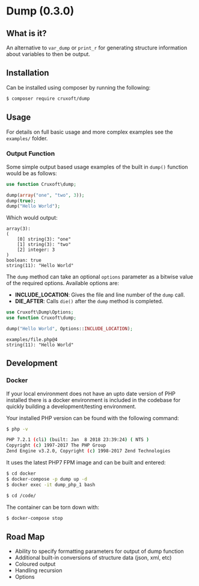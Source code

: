# Dump (0.3.0)

## What is it?

An alternative to `var_dump` or `print_r` for generating structure information about variables to then be output.

## Installation

Can be installed using composer by running the following:

```sh
$ composer require cruxoft/dump
```

## Usage

For details on full basic usage and more complex examples see the `examples/` folder.

### Output Function

Some simple output based usage examples of the built in `dump()` function would be as follows:

```php
use function Cruxoft\dump;

dump(array("one", "two", 3));
dump(true);
dump("Hello World");
```

Which would output:

```
array(3):
(
    [0] string(3): "one"
    [1] string(3): "two"
    [2] integer: 3
)
boolean: true
string(11): "Hello World"
```

The `dump` method can take an optional `options` parameter as a bitwise value of the required options. Available options are:

+ **INCLUDE_LOCATION**: Gives the file and line number of the `dump` call.
+ **DIE_AFTER**: Calls `die()` after the `dump` method is completed.

```php
use Cruxoft\Dump\Options;
use function Cruxoft\dump;

dump("Hello World", Options::INCLUDE_LOCATION);
```

```
examples/file.php@4
string(11): "Hello World"
```

## Development

### Docker

If your local environment does not have an upto date version of PHP installed there is a docker environment is included in the codebase for quickly building a development/testing environment.

Your installed PHP version can be found with the following command:

```sh
$ php -v

PHP 7.2.1 (cli) (built: Jan  8 2018 23:39:24) ( NTS )
Copyright (c) 1997-2017 The PHP Group
Zend Engine v3.2.0, Copyright (c) 1998-2017 Zend Technologies
```

It uses the latest PHP7 FPM image and can be built and entered:

```sh
$ cd docker
$ docker-compose -p dump up -d
$ docker exec -it dump_php_1 bash

$ cd /code/
```

The container can be torn down with:

```sh
$ docker-compose stop
```

## Road Map

+ Ability to specify formatting parameters for output of dump function
+ Additional built-in conversions of structure data (json, xml, etc)
+ Coloured output
+ Handling recursion
+ Options
